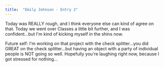 ```yaml
---
title:  "Emily Johnson - Entry 2"
---
```


Today was REALLY rough, and I think everyone else can kind of agree on that. Today we went over Classes a little bit further, and I was confident...but I'm kind of kicking myself in the shins now. 

Future self: I'm working on that project with the check splitter...you did GREAT on the check splitter...but having an object with a party of individual people is NOT going so well. Hopefully you're laughing right now, because I got stressed for nothing...